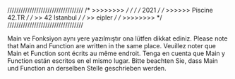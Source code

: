 //////////////////////////////////
/*      >>>>>>>>                */
/*                              */
/*                  2021        */
/*      >>>>>>   Piscine 42.TR  */
/*      >>        42 Istanbul   */
/*      >>          eipler      */
/*      >>>>>>>>                */
//////////////////////////////////

Main ve Fonksiyon aynı yere yazılmıştır ona lütfen dikkat ediniz.
Please note that Main and Function are written in the same place.
Veuillez noter que Main et Function sont écrits au même endroit.
Tenga en cuenta que Main y Function están escritos en el mismo lugar.
Bitte beachten Sie, dass Main und Function an derselben Stelle geschrieben werden.
